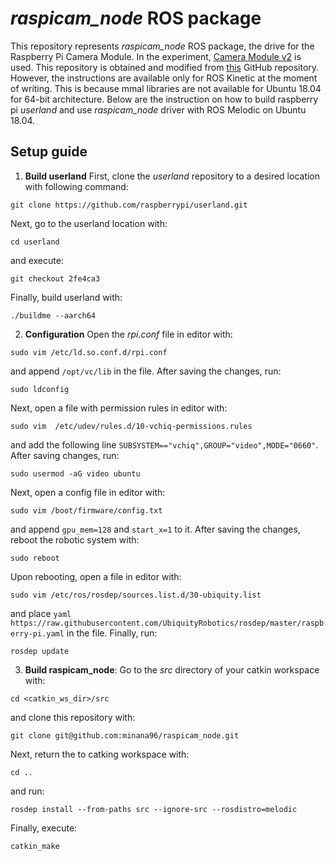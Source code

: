 # *raspicam_node* ROS package

This repository represents *raspicam_node* ROS package, the drive for the Raspberry Pi Camera Module. In the experiment, [Camera Module v2](https://www.raspberrypi.org/products/camera-module-v2/) is used. This repository is obtained and modified from [this](https://github.com/UbiquityRobotics/raspicam_node) GitHub repository. However, the instructions are available only for ROS Kinetic at the moment of writing. This is because mmal libraries are not available for Ubuntu 18.04 for 64-bit architecture. Below are the instruction on how to build raspberry pi *userland* and use *raspicam_node* driver with ROS Melodic on Ubuntu 18.04.

## Setup guide

1. **Build userland**
First, clone the *userland* repository to a desired location with following command:
```
git clone https://github.com/raspberrypi/userland.git
```
Next, go to the userland location with:
```
cd userland
```
and execute:
```
git checkout 2fe4ca3
```
Finally, build userland with:
```
./buildme --aarch64
```
2. **Configuration**
Open the *rpi.conf* file in editor with:
```
sudo vim /etc/ld.so.conf.d/rpi.conf
```
and append `/opt/vc/lib` in the file. After saving the changes, run:
```
sudo ldconfig
``` 
Next, open a file with permission rules in editor with: 
```
sudo vim  /etc/udev/rules.d/10-vchiq-permissions.rules
``` 
and add the following line `SUBSYSTEM=="vchiq",GROUP="video",MODE="0660"`. After saving changes, run: 
```
sudo usermod -aG video ubuntu
``` 
Next, open a config file in editor with: 
```
sudo vim /boot/firmware/config.txt
```
and append `gpu_mem=128` and `start_x=1` to it. After saving the changes, reboot the robotic system with:
```
sudo reboot
``` 
Upon rebooting, open a file in editor with:
```
sudo vim /etc/ros/rosdep/sources.list.d/30-ubiquity.list
```
and place `yaml https://raw.githubusercontent.com/UbiquityRobotics/rosdep/master/raspberry-pi.yaml` in the file. Finally, run:
```
rosdep update
```
3. **Build raspicam_node**: 
Go to the *src* directory of your catkin workspace with: 
```
cd <catkin_ws_dir>/src
```
and clone this repository with:
```
git clone git@github.com:minana96/raspicam_node.git
```
Next, return the to catking workspace with:
```
cd ..
``` 
and run: 
```
rosdep install --from-paths src --ignore-src --rosdistro=melodic
``` 
Finally, execute: 
```
catkin_make
```
